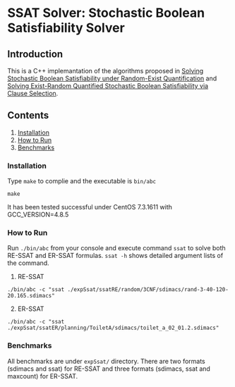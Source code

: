 # SSAT Solver: Stochastic Boolean Satisfiability Solver

## Introduction
This is a C++ implemantation of the algorithms proposed in [Solving Stochastic Boolean Satisfiability under Random-Exist Quantification](https://www.ijcai.org/proceedings/2017/0096.pdf) and [Solving Exist-Random Quantified Stochastic Boolean Satisfiability via Clause Selection](#).

## Contents
1. [Installation](#installation)
2. [How to Run](#howtorun)
3. [Benchmarks](#benchmarks)

### Installation
Type `make` to complie and the executable is `bin/abc`
```
make
```
It has been tested successful under CentOS 7.3.1611 with GCC\_VERSION=4.8.5

### How to Run
Run `./bin/abc` from your console and execute command `ssat` to solve both RE-SSAT and ER-SSAT formulas. `ssat -h` shows detailed argument lists of the command.
1. RE-SSAT
```
./bin/abc -c "ssat ./expSsat/ssatRE/random/3CNF/sdimacs/rand-3-40-120-20.165.sdimacs"
```

2. ER-SSAT
```
./bin/abc -c "ssat ./expSsat/ssatER/planning/ToiletA/sdimacs/toilet_a_02_01.2.sdimacs"
```

### Benchmarks
All benchmarks are under `expSsat/` directory. There are two formats (sdimacs and ssat) for RE-SSAT and three formats (sdimacs, ssat and maxcount) for ER-SSAT.
